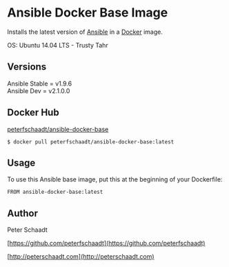Ansible Docker Base Image
=============================

Installs the latest version of [Ansible](https://github.com/ansible/ansible) in a [Docker](https://docker.com) image.

OS: Ubuntu 14.04 LTS - Trusty Tahr


Versions
--------

Ansible Stable = v1.9.6  
Ansible Dev = v2.1.0.0


Docker Hub
----------

[peterfschaadt/ansible-docker-base](https://hub.docker.com/r/peterfschaadt/ansible-docker-base)

```$ docker pull peterfschaadt/ansible-docker-base:latest```


Usage
-----

To use this Ansible base image, put this at the beginning of your Dockerfile:
```
FROM ansible-docker-base:latest
```


Author
------

Peter Schaadt

[https://github.com/peterfschaadt](https://github.com/peterfschaadt)

[http://peterschaadt.com](http://peterschaadt.com)
